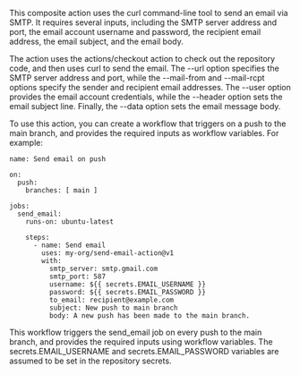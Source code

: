 This composite action uses the curl command-line tool to send an email via SMTP. It requires several inputs, including the SMTP server address and port, the email account username and password, the recipient email address, the email subject, and the email body.

The action uses the actions/checkout action to check out the repository code, and then uses curl to send the email. The --url option specifies the SMTP server address and port, while the --mail-from and --mail-rcpt options specify the sender and recipient email addresses. The --user option provides the email account credentials, while the --header option sets the email subject line. Finally, the --data option sets the email message body.

To use this action, you can create a workflow that triggers on a push to the main branch, and provides the required inputs as workflow variables. For example:

```
name: Send email on push

on:
  push:
    branches: [ main ]

jobs:
  send_email:
    runs-on: ubuntu-latest

    steps:
      - name: Send email
        uses: my-org/send-email-action@v1
        with:
          smtp_server: smtp.gmail.com
          smtp_port: 587
          username: ${{ secrets.EMAIL_USERNAME }}
          password: ${{ secrets.EMAIL_PASSWORD }}
          to_email: recipient@example.com
          subject: New push to main branch
          body: A new push has been made to the main branch.
```
This workflow triggers the send_email job on every push to the main branch, and provides the required inputs using workflow variables. The secrets.EMAIL_USERNAME and secrets.EMAIL_PASSWORD variables are assumed to be set in the repository secrets.
